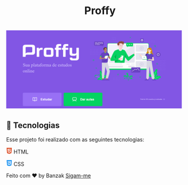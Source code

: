 <h1 align="center"> 

<br>
    <h1 align="center">Proffy</h1>

<div>

<br>

<img src="gif/proffy.gif" height="210" alt="demo-web">

</div>

## 🚀 Tecnologias

Esse projeto foi realizado com as seguintes tecnologias:

<img src="images/icons/html5.svg" height="16"> HTML

<img src="images/icons/css.svg" height="16"> CSS


Feito com ❤ by Banzak  [Sigam-me](https://www.linkedin.com/in/banzak/)